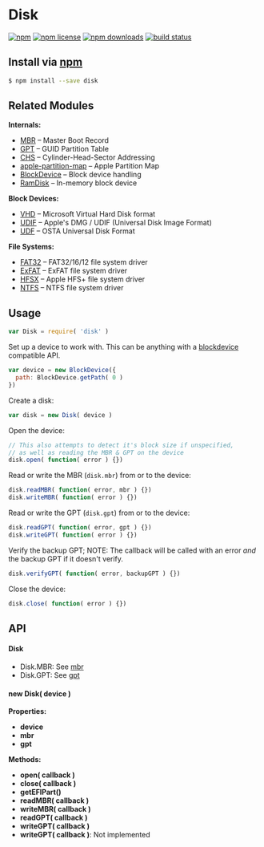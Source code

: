 # Disk
[![npm](https://img.shields.io/npm/v/disk.svg?style=flat-square)](https://npmjs.com/package/disk)
[![npm license](https://img.shields.io/npm/l/disk.svg?style=flat-square)](https://npmjs.com/package/disk)
[![npm downloads](https://img.shields.io/npm/dm/disk.svg?style=flat-square)](https://npmjs.com/package/disk)
[![build status](https://img.shields.io/travis/jhermsmeier/node-disk.svg?style=flat-square)](https://travis-ci.org/jhermsmeier/node-disk)

## Install via [npm](https://npmjs.com)

```sh
$ npm install --save disk
```

## Related Modules

**Internals:**

- [MBR](https://github.com/jhermsmeier/node-mbr) – Master Boot Record
- [GPT](https://github.com/jhermsmeier/node-gpt) – GUID Partition Table
- [CHS](https://github.com/jhermsmeier/node-chs) – Cylinder-Head-Sector Addressing
- [apple-partition-map](https://github.com/jhermsmeier/node-apple-partition-map) – Apple Partition Map
- [BlockDevice](https://github.com/jhermsmeier/node-blockdevice) – Block device handling
- [RamDisk](https://github.com/jhermsmeier/node-ramdisk) – In-memory block device

**Block Devices:**

- [VHD](https://github.com/jhermsmeier/node-vhd) – Microsoft Virtual Hard Disk format
- [UDIF](https://github.com/jhermsmeier/node-udif) – Apple's DMG / UDIF (Universal Disk Image Format)
- [UDF](https://github.com/jhermsmeier/node-udf) – OSTA Universal Disk Format

**File Systems:**

- [FAT32](https://github.com/jhermsmeier/node-fat32) – FAT32/16/12 file system driver
- [ExFAT](https://github.com/jhermsmeier/node-exfat) – ExFAT file system driver
- [HFSX](https://github.com/jhermsmeier/node-hsfx) – Apple HFS+ file system driver
- [NTFS](https://github.com/jhermsmeier/node-ntfs) – NTFS file system driver

## Usage

```js
var Disk = require( 'disk' )
```

Set up a device to work with.
This can be anything with a [blockdevice](https://github.com/jhermsmeier/node-blockdevice) compatible API.

```js
var device = new BlockDevice({
  path: BlockDevice.getPath( 0 )
})
```

Create a disk:

```js
var disk = new Disk( device )
```

Open the device:

```js
// This also attempts to detect it's block size if unspecified,
// as well as reading the MBR & GPT on the device
disk.open( function( error ) {})
```

Read or write the MBR (`disk.mbr`) from or to the device:

```js
disk.readMBR( function( error, mbr ) {})
disk.writeMBR( function( error ) {})
```

Read or write the GPT (`disk.gpt`) from or to the device:

```js
disk.readGPT( function( error, gpt ) {})
disk.writeGPT( function( error ) {})
```

Verify the backup GPT;
NOTE: The callback will be called with an error *and*
the backup GPT if it doesn't verify.

```js
disk.verifyGPT( function( error, backupGPT ) {})
```

Close the device:

```js
disk.close( function( error ) {})
```

## API

#### Disk

- Disk.MBR: See [mbr](https://github.com/jhermsmeier/node-mbr)
- Disk.GPT: See [gpt](https://github.com/jhermsmeier/node-gpt)

#### new Disk( device )

**Properties:**

- **device**
- **mbr**
- **gpt**

**Methods:**

- **open( callback )**
- **close( callback )**
- **getEFIPart()**
- **readMBR( callback )**
- **writeMBR( callback )**
- **readGPT( callback )**
- **writeGPT( callback )**
- **writeGPT( callback )**: Not implemented
